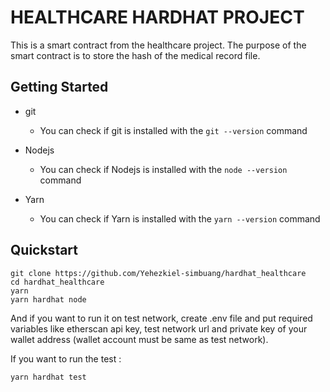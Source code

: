 # HEALTHCARE HARDHAT PROJECT

This is a smart contract from the healthcare project. The purpose of the smart contract is to store the hash of the medical record file.

## Getting Started

-   git

    -   You can check if git is installed with the `git --version` command

-   Nodejs

    -   You can check if Nodejs is installed with the `node --version` command

-   Yarn
    -   You can check if Yarn is installed with the `yarn --version` command

## Quickstart

```
git clone https://github.com/Yehezkiel-simbuang/hardhat_healthcare
cd hardhat_healthcare
yarn
yarn hardhat node
```

And if you want to run it on test network, create .env file and put required variables like etherscan api key, test network url and private key of your wallet address (wallet account must be same as test network).

If you want to run the test :

```
yarn hardhat test
```
